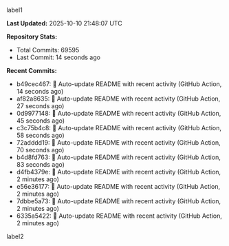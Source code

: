 
label1 
<!-- ACTIVITY_START -->
**Last Updated:** 2025-10-10 21:48:07 UTC

**Repository Stats:**
- Total Commits: 69595
- Last Commit: 14 seconds ago

**Recent Commits:**
- b49cec467: 🤖 Auto-update README with recent activity (GitHub Action, 14 seconds ago)
- af82a8635: 🤖 Auto-update README with recent activity (GitHub Action, 27 seconds ago)
- 0d9977148: 🤖 Auto-update README with recent activity (GitHub Action, 45 seconds ago)
- c3c75b4c8: 🤖 Auto-update README with recent activity (GitHub Action, 58 seconds ago)
- 72adddd19: 🤖 Auto-update README with recent activity (GitHub Action, 70 seconds ago)
- b4d8fd763: 🤖 Auto-update README with recent activity (GitHub Action, 83 seconds ago)
- d4fb4379e: 🤖 Auto-update README with recent activity (GitHub Action, 2 minutes ago)
- e56e36177: 🤖 Auto-update README with recent activity (GitHub Action, 2 minutes ago)
- 7dbbe5a73: 🤖 Auto-update README with recent activity (GitHub Action, 2 minutes ago)
- 6335a5422: 🤖 Auto-update README with recent activity (GitHub Action, 2 minutes ago)
<!-- ACTIVITY_END -->

label2

